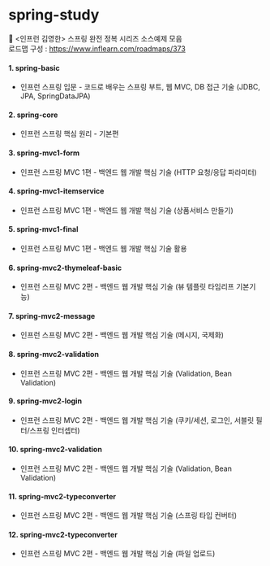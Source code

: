 # spring-study
🚀 &lt;인프런 김영한> 스프링 완전 정복 시리즈 소스예제 모음 <br>
로드맵 구성 : https://www.inflearn.com/roadmaps/373

#### 1. spring-basic
- 인프런 스프링 입문 - 코드로 배우는 스프링 부트, 웹 MVC, DB 접근 기술 (JDBC, JPA, SpringDataJPA)

#### 2. spring-core
- 인프런 스프링 핵심 원리 - 기본편

#### 3. spring-mvc1-form
- 인프런 스프링 MVC 1편 - 백엔드 웹 개발 핵심 기술 (HTTP 요청/응답 파라미터)

#### 4. spring-mvc1-itemservice
- 인프런 스프링 MVC 1편 - 백엔드 웹 개발 핵심 기술 (상품서비스 만들기)

#### 5. spring-mvc1-final
- 인프런 스프링 MVC 1편 - 백엔드 웹 개발 핵심 기술 활용

#### 6. spring-mvc2-thymeleaf-basic
- 인프런 스프링 MVC 2편 - 백엔드 웹 개발 핵심 기술 (뷰 템플릿 타임리프 기본기능)

#### 7. spring-mvc2-message
- 인프런 스프링 MVC 2편 - 백엔드 웹 개발 핵심 기술 (메시지, 국제화)

#### 8. spring-mvc2-validation
- 인프런 스프링 MVC 2편 - 백엔드 웹 개발 핵심 기술 (Validation, Bean Validation)

#### 9. spring-mvc2-login
- 인프런 스프링 MVC 2편 - 백엔드 웹 개발 핵심 기술 (쿠키/세션, 로그인, 서블릿 필터/스프링 인터셉터)

#### 10. spring-mvc2-validation
- 인프런 스프링 MVC 2편 - 백엔드 웹 개발 핵심 기술 (Validation, Bean Validation)

#### 11. spring-mvc2-typeconverter
- 인프런 스프링 MVC 2편 - 백엔드 웹 개발 핵심 기술 (스프링 타입 컨버터)

#### 12. spring-mvc2-typeconverter
- 인프런 스프링 MVC 2편 - 백엔드 웹 개발 핵심 기술 (파일 업로드)
